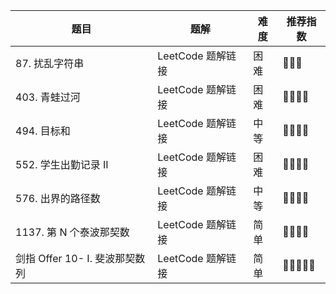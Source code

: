 

| 题目 | 题解 | 难度 | 推荐指数 |
| --- | --- | --- | --- |
| 87. 扰乱字符串 | LeetCode 题解链接 | 困难 | 🤩🤩🤩 |
| 403. 青蛙过河 | LeetCode 题解链接 | 困难 | 🤩🤩🤩🤩 |
| 494. 目标和 | LeetCode 题解链接 | 中等 | 🤩🤩🤩🤩 |
| 552. 学生出勤记录 II | LeetCode 题解链接 | 困难 | 🤩🤩🤩🤩 |
| 576. 出界的路径数 | LeetCode 题解链接 | 中等 | 🤩🤩🤩🤩 |
| 1137. 第 N 个泰波那契数 | LeetCode 题解链接 | 简单 | 🤩🤩🤩🤩 |
| 剑指 Offer 10- I. 斐波那契数列 | LeetCode 题解链接 | 简单 | 🤩🤩🤩🤩🤩 |
